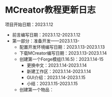# MCreator教程更新日志

项目开始日期：2023.1.12

* 前言编写日期：2023.1.12-2023.1.12
* 第一部分：准备开发——2023.1.13-
  * 配置开发环境编写日期：2023.1.13-2023.1.13
  * 下载MCreator编写日期：2023.1.13-2023.1.14
  * 创建第一个Forge模组(1.16.5)：2023.1.14-15
    * 更换中文：2023.1.14-2023.1.14
    * 新建工作区：2023.1.14-2023.1.14
    * GUI介绍：2023.1.14-2023.1.15
    * 小结：2023.1.15-2023.1.15
  * 创建第一个物品：
